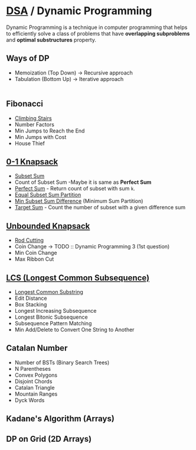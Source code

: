 # [DSA](../README.md) / Dynamic Programming

Dynamic Programming is a technique in computer programming that helps to efficiently solve a class of problems that have <b>overlapping subproblems</b> and <b>optimal substructures</b> property.

## Ways of DP

-   Memoization (Top Down) -> Recursive approach
-   Tabulation (Bottom Up) -> Iterative approach
    <br><br>

## Fibonacci

-   [Climbing Stairs](climbingStairs.md)
-   Number Factors
-   Min Jumps to Reach the End
-   Min Jumps with Cost
-   House Thief

## [0-1 Knapsack](knapsack.md)

-   [Subset Sum](./01%20Knapsack/subsetSum.md)
-   Count of Subset Sum -Maybe it is same as <b>Perfect Sum</b>
-   [Perfect Sum](./01%20Knapsack/perfectSum.md) - Return count of subset with sum `k`.
-   [Equal Subset Sum Partition](./01%20Knapsack/equalSumPartition.md)
-   [Min Subset Sum Difference](./01%20Knapsack/minimumSumPartition.md) (Minimum Sum Partition)
-   [Target Sum](./01%20Knapsack/targetSum.md) - Count the number of subset with a given difference sum

## [Unbounded Knapsack](unboundedKnapsack.md)

-   [Rod Cutting](rodCutting.md)
-   Coin Change -> TODO :: Dynamic Programming 3 (1st question)
-   Min Coin Change
-   Max Ribbon Cut

## [LCS (Longest Common Subsequence)](lcs.md)

-   [Longest Common Substring](longestCommonSubstring.md)
-   Edit Distance
-   Box Stacking
-   Longest Increasing Subsequence
-   Longest Bitonic Subsequence
-   Subsequence Pattern Matching
-   Min Add/Delete to Convert One String to Another

## Catalan Number

-   Number of BSTs (Binary Search Trees)
-   N Parentheses
-   Convex Polygons
-   Disjoint Chords
-   Catalan Triangle
-   Mountain Ranges
-   Dyck Words

## Kadane's Algorithm (Arrays)

## DP on Grid (2D Arrays)
